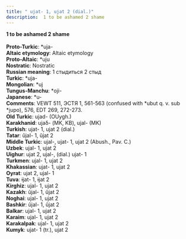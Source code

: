 ```yaml
---
title: " ujat- 1, ujat 2 (dial.)"
description:  1 to be ashamed 2 shame
---
```

<strong> 1 to be ashamed 2 shame</strong><br><br>
<strong>Proto-Turkic</strong>:  *uja-<br>
<strong>Altaic etymology</strong>:  Altaic etymology<br>
<strong> Proto-Altaic</strong>:  *uju<br>
<strong>Nostratic</strong>:  Nostratic<br>
<strong>Russian meaning</strong>:  1 стыдиться 2 стыд<br>
<strong>Turkic</strong>:  *uja-<br>
<strong>Mongolian</strong>:  *uj<br>
<strong>Tungus-Manchu</strong>:  *oji-<br>
<strong>Japanese</strong>:  *u-<br>
<strong>Comments</strong>:  VEWT 511, ЭСТЯ 1, 561-563 (confused with *ubut q. v. sub *i̯upo), 576, EDT 269, 272-273.<br>
<strong>Old Turkic</strong>:  ujad- (OUygh.)<br>
<strong>Karakhanid</strong>:  ujaδ- (MK, KB), ujal- (MK)<br>
<strong>Turkish</strong>:  ujat- 1, ujat 2 (dial.)<br>
<strong>Tatar</strong>:  ŭjal- 1, ŭjat 2<br>
<strong>Middle Turkic</strong>:  ujal-, ujat- 1, ujat 2 (Abush., Pav. C.)<br>
<strong>Uzbek</strong>:  ujal- 1, ujat 2<br>
<strong>Uighur</strong>:  ujat 2, ujal-, (dial.) ujat- 1<br>
<strong>Turkmen</strong>:  ujal- 1, ujat 2<br>
<strong>Khakassian</strong>:  ujat- 1, ujat 2<br>
<strong>Oyrat</strong>:  ujat 2, ujal- 1<br>
<strong>Tuva</strong>:  ɨjat- 1, ɨjat 2<br>
<strong>Kirghiz</strong>:  ujal- 1, ujat 2<br>
<strong>Kazakh</strong>:  ŭjal- 1, ŭjat 2<br>
<strong>Noghai</strong>:  ujal- 1, ujat 2<br>
<strong>Bashkir</strong>:  ŭjal- 1, ŭjat 2<br>
<strong>Balkar</strong>:  ujal- 1, ujat 2<br>
<strong>Karaim</strong>:  ujal- 1, ujat 2<br>
<strong>Karakalpak</strong>:  ujal- 1, ujat 2<br>
<strong>Kumyk</strong>:  ujat- 1 (tr.), ujat 2<br>


